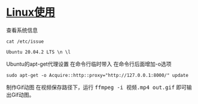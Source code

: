 # [Linux使用](https://github.com/huaizhixu/Huaizhi-Blog/issues/9)

查看系统信息
```
cat /etc/issue

Ubuntu 20.04.2 LTS \n \l

```

Ubuntu的apt-get代理设置
在命令行临时带入
在命令行后面增加-o选项

```
sudo apt-get -o Acquire::http::proxy="http://127.0.0.1:8000/" update
```
制作Gif动图
在视频保存路径下，运行 <kbd>ffmpeg -i 视频.mp4 out.gif</kbd> 即可输出Gif动图。